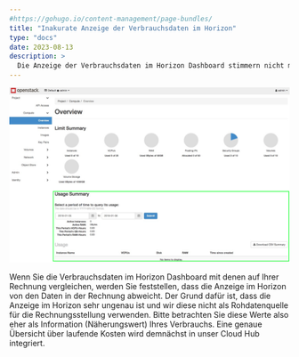 ```yaml
---
#https://gohugo.io/content-management/page-bundles/
title: "Inakurate Anzeige der Verbrauchsdaten im Horizon"
type: "docs"
date: 2023-08-13
description: >
  Die Anzeige der Verbrauchsdaten im Horizon Dashboard stimmern nicht mit den Rechnungsdaten überein.
---
```


![Screenshot der Usage Summary im Horizon Dashboard](./inaccurate-usage-summary.png)

Wenn Sie die Verbrauchsdaten im Horizon Dashboard mit denen auf Ihrer Rechnung vergleichen, werden Sie feststellen, dass die Anzeige im Horizon von den Daten in der Rechnung abweicht. Der Grund dafür ist, dass die Anzeige im Horizon sehr ungenau ist und wir diese nicht als Rohdatenquelle für die Rechnungsstellung verwenden. Bitte betrachten Sie diese Werte also eher als Information (Näherungswert) Ihres Verbrauchs. Eine genaue Übersicht über laufende Kosten wird demnächst in unser Cloud Hub integriert.
